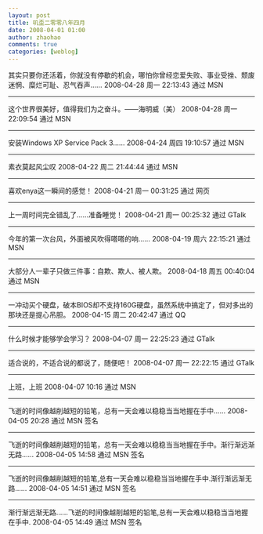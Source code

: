 ```yaml
---
layout: post
title: 叽歪二零零八年四月
date: 2008-04-01 01:00
author: zhaohao
comments: true
categories: [weblog]
---
```

其实只要你还活着，你就没有停歇的机会，哪怕你曾经恋爱失败、事业受挫、颓废迷惘、糜烂可耻、忍气吞声……
2008-04-28 周一 22:13:43 通过 MSN

<hr />

这个世界很美好，值得我们为之奋斗。——海明威（美）
2008-04-28 周一 22:09:54 通过 MSN

<hr />

安装Windows XP Service Pack 3……
2008-04-24 周四 19:10:57 通过 MSN

<hr />

素衣莫起风尘叹
2008-04-22 周二 21:44:44 通过 MSN

<hr />

喜欢enya这一瞬间的感觉！
2008-04-21 周一 00:31:25 通过 网页

<hr />

上一周时间完全错乱了……准备睡觉！
2008-04-21 周一 00:25:32 通过 GTalk

<hr />

今年的第一次台风，外面被风吹得嗒嗒的响……
2008-04-19 周六 22:15:21 通过 MSN

<hr />

大部分人一辈子只做三件事：自欺、欺人、被人欺。
2008-04-18 周五 00:40:04 通过 MSN

<hr />

一冲动买个硬盘，破本BIOS却不支持160G硬盘，虽然系统中搞定了，但对多出的那块还是提心吊胆。
2008-04-15 周二 20:42:47 通过 QQ

<hr />

什么时候才能够学会学习？
2008-04-07 周一 22:25:23 通过 GTalk

<hr />

适合说的，不适合说的都说了，随便吧！
2008-04-07 周一 22:22:15 通过 GTalk

<hr />

上班，上班
2008-04-07 10:16 通过 MSN

<hr />

飞逝的时间像越削越短的铅笔，总有一天会难以稳稳当当地握在手中……
2008-04-05 20:28 通过 MSN 签名

<hr />

飞逝的时间像越削越短的铅笔，总有一天会难以稳稳当当地握在手中。渐行渐远渐无路……
2008-04-05 14:58 通过 MSN 签名

<hr />

飞逝的时间像越削越短的铅笔,总有一天会难以稳稳当当地握在手中.渐行渐远渐无路……
2008-04-05 14:51 通过 MSN 签名

<hr />

渐行渐远渐无路……飞逝的时间像越削越短的铅笔,总有一天会难以稳稳当当地握在手中.
2008-04-05 14:49 通过 MSN 签名

